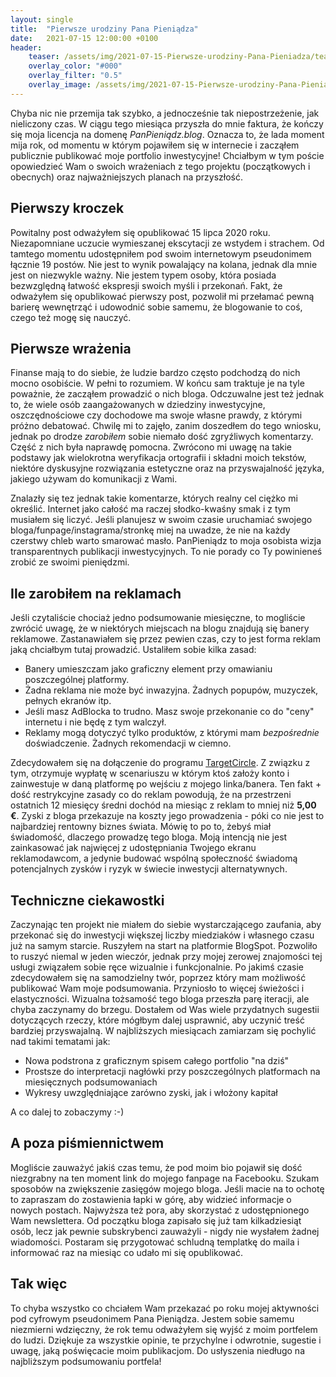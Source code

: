 ```yaml
---
layout: single
title:  "Pierwsze urodziny Pana Pieniądza"
date:   2021-07-15 12:00:00 +0100
header:
    teaser: /assets/img/2021-07-15-Pierwsze-urodziny-Pana-Pieniadza/teaser.jpg
    overlay_color: "#000"
    overlay_filter: "0.5"
    overlay_image: /assets/img/2021-07-15-Pierwsze-urodziny-Pana-Pieniadza/teaser.jpg
---
```


Chyba nic nie przemija tak szybko, a jednocześnie tak niepostrzeżenie, jak nieliczony czas. W ciągu tego miesiąca przyszła do mnie faktura, że kończy się moja licencja na domenę _PanPieniądz.blog_. Oznacza to, że lada moment mija rok, od momentu w którym pojawiłem się w internecie i zacząłem publicznie publikować moje portfolio inwestycyjne! Chciałbym w tym poście opowiedzieć Wam o swoich wrażeniach z tego projektu (początkowych i obecnych) oraz najważniejszych planach na przyszłość.

## Pierwszy kroczek

Powitalny post odważyłem się opublikować 15 lipca 2020 roku. Niezapomniane uczucie wymieszanej ekscytacji ze wstydem i strachem. Od tamtego momentu udostępniłem pod swoim internetowym pseudonimem łącznie 19 postów. Nie jest to wynik powalający na kolana, jednak dla mnie jest on niezwykle ważny. Nie jestem typem osoby, która posiada bezwzględną łatwość ekspresji swoich myśli i przekonań. Fakt, że odważyłem się opublikować pierwszy post, pozwolił mi przełamać pewną barierę wewnętrząć i udowodnić sobie samemu, że blogowanie to coś, czego też mogę się nauczyć.

## Pierwsze wrażenia

Finanse mają to do siebie, że ludzie bardzo często podchodzą do nich mocno osobiście. W pełni to rozumiem. W końcu sam traktuje je na tyle poważnie, że zacząłem prowadzić o nich bloga. Odczuwalne jest też jednak to, że wiele osób zaangażowanych w dziedziny inwestycyjne, oszczędnościowe czy dochodowe ma swoje własne prawdy, z którymi próżno debatować. Chwilę mi to zajęło, zanim doszedłem do tego wniosku, jednak po drodze _zarobiłem_ sobie niemało dość zgryźliwych komentarzy. Część z nich była naprawdę pomocna. Zwrócono mi uwagę na takie podstawy jak wielokrotna weryfikacja ortografii i składni moich tekstów, niektóre dyskusyjne rozwiązania estetyczne oraz na przyswajalność języka, jakiego używam do komunikacji z Wami. 

Znalazły się tez jednak takie komentarze, których realny cel ciężko mi określić. Internet jako całość ma raczej słodko-kwaśny smak i z tym musiałem się liczyć. Jeśli planujesz w swoim czasie uruchamiać swojego bloga/funpage/instagrama/stronkę miej na uwadze, że nie na każdy czerstwy chleb warto smarować masło. PanPieniądz to moja osobista wizja transparentnych publikacji inwestycyjnych. To nie porady co Ty powinieneś zrobić ze swoimi pieniędzmi.

## Ile zarobiłem na reklamach

Jeśli czytaliście chociaż jedno podsumowanie miesięczne, to mogliście zwrócić uwagę, że w niektórych miejscach na blogu znajdują się banery reklamowe. Zastanawiałem się przez pewien czas, czy to jest forma reklam jaką chciałbym tutaj prowadzić. Ustaliłem sobie kilka zasad:
* Banery umieszczam jako graficzny element przy omawianiu poszczególnej platformy.
* Żadna reklama nie może być inwazyjna. Żadnych popupów, muzyczek, pełnych ekranów itp.
* Jeśli masz AdBlocka to trudno. Masz swoje przekonanie co do "ceny" internetu i nie będę z tym walczył.
* Reklamy mogą dotyczyć tylko produktów, z którymi mam _bezpośrednie_ doświadczenie. Żadnych rekomendacji w ciemno.

Zdecydowałem się na dołączenie do programu [TargetCircle](https://targetcircle.com/). Z związku z tym, otrzymuje wypłatę w scenariuszu w którym ktoś założy konto i zainwestuje w daną platformę po wejściu z mojego linka/banera. Ten fakt + dość restrykcyjne zasady co do reklam powodują, że na przestrzeni ostatnich 12 miesięcy średni dochód na miesiąc z reklam to mniej niż **5,00 €**. Zyski z bloga przekazuje na koszty jego prowadzenia - póki co nie jest to najbardziej rentowny biznes świata. Mówię to po to, żebyś miał świadomość, dlaczego prowadzę tego bloga. Moją intencją nie jest zainkasować jak najwięcej z udostępniania Twojego ekranu reklamodawcom, a jedynie budować wspólną społeczność świadomą potencjalnych zysków i ryzyk w świecie inwestycji alternatywnych.

## Techniczne ciekawostki

Zaczynając ten projekt nie miałem do siebie wystarczającego zaufania, aby przekonać się do inwestycji większej liczby miedziaków i własnego czasu już na samym starcie. Ruszyłem na start  na platformie BlogSpot. Pozwoliło to ruszyć niemal w jeden wieczór, jednak przy mojej zerowej znajomości tej usługi związałem sobie ręce wizualnie i funkcjonalnie. Po jakimś czasie zdecydowałem się na samodzielny twór, poprzez który mam możliwość publikować Wam moje podsumowania. Przyniosło to więcej świeżości i elastyczności. Wizualna tożsamość tego bloga przeszła parę iteracji, ale chyba zaczynamy do brzegu. Dostałem od Was wiele przydatnych sugestii dotyczących rzeczy, które mógłbym dalej usprawnić, aby uczynić treść bardziej przyswajalną. W najbliższych miesiącach zamiarzam się pochylić nad takimi tematami jak:
* Nowa podstrona z graficznym spisem całego portfolio "na dziś"
* Prostsze do interpretacji nagłówki przy poszczególnych platformach na miesięcznych podsumowaniach
* Wykresy uwzględniające zarówno zyski, jak i włożony kapitał

A co dalej to zobaczymy :-)

## A poza piśmiennictwem

Mogliście zauważyć jakiś czas temu, że pod moim bio pojawił się dość niezgrabny na ten moment link do mojego fanpage na Facebooku. Szukam sposobów na zwiększenie zasięgów mojego bloga. Jeśli macie na to ochotę to zapraszam do zostawienia łapki w górę, aby widzieć informacje o nowych postach. Najwyższa też pora, aby skorzystać z udostępnionego Wam newslettera. Od początku bloga zapisało się już tam kilkadziesiąt osób, lecz jak pewnie subskrybenci zauważyli - nigdy nie wysłałem żadnej wiadomości. Postaram się przygotować schludną templatkę do maila i informować raz na miesiąc co udało mi się opublikować.

## Tak więc

To chyba wszystko co chciałem Wam przekazać po roku mojej aktywności pod cyfrowym pseudonimem Pana Pieniądza. Jestem sobie samemu niezmierni wdzięczny, że rok temu odważyłem się wyjść z moim portfelem do ludzi. Dziękuje za wszystkie opinie, te przychylne i odwrotnie, sugestie i uwagę, jaką poświęcacie moim publikacjom. Do usłyszenia niedługo na najbliższym podsumowaniu portfela!

